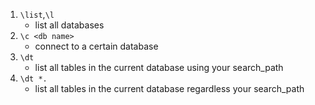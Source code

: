1. `\list`,`\l`
	- list all databases
1. `\c <db name>`
	- connect to a certain database
1. `\dt`
	- list all tables in the current database using your search_path
1. `\dt *.`
	- list all tables in the current database regardless your search_path
